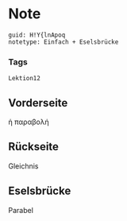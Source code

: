 # Note
```
guid: H!Y{lnApoq
notetype: Einfach + Eselsbrücke
```

### Tags
```
Lektion12
```

## Vorderseite
ἡ παραβολή

## Rückseite
Gleichnis

## Eselsbrücke
Parabel
